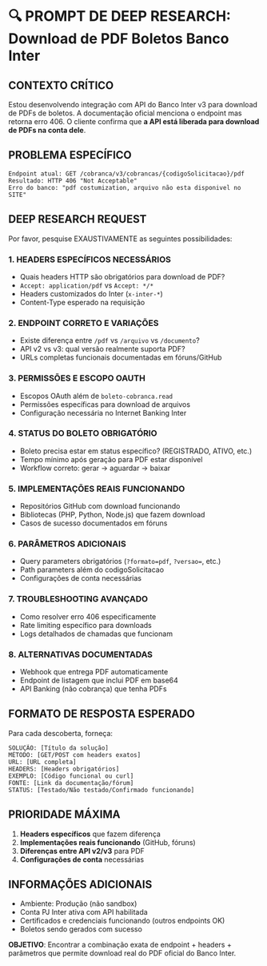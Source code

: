 # 🔍 PROMPT DE DEEP RESEARCH: Download de PDF Boletos Banco Inter

## CONTEXTO CRÍTICO

Estou desenvolvendo integração com API do Banco Inter v3 para download de PDFs de boletos. A documentação oficial menciona o endpoint mas retorna erro 406. O cliente confirma que **a API está liberada para download de PDFs na conta dele**.

## PROBLEMA ESPECÍFICO

```
Endpoint atual: GET /cobranca/v3/cobrancas/{codigoSolicitacao}/pdf
Resultado: HTTP 406 "Not Acceptable"
Erro do banco: "pdf costumization, arquivo não esta disponivel no SITE"
```

## DEEP RESEARCH REQUEST

Por favor, pesquise EXAUSTIVAMENTE as seguintes possibilidades:

### 1. **HEADERS ESPECÍFICOS NECESSÁRIOS**

- Quais headers HTTP são obrigatórios para download de PDF?
- `Accept: application/pdf` vs `Accept: */*`
- Headers customizados do Inter (`x-inter-*`)
- Content-Type esperado na requisição

### 2. **ENDPOINT CORRETO E VARIAÇÕES**

- Existe diferença entre `/pdf` vs `/arquivo` vs `/documento`?
- API v2 vs v3: qual versão realmente suporta PDF?
- URLs completas funcionais documentadas em fóruns/GitHub

### 3. **PERMISSÕES E ESCOPO OAUTH**

- Escopos OAuth além de `boleto-cobranca.read`
- Permissões específicas para download de arquivos
- Configuração necessária no Internet Banking Inter

### 4. **STATUS DO BOLETO OBRIGATÓRIO**

- Boleto precisa estar em status específico? (REGISTRADO, ATIVO, etc.)
- Tempo mínimo após geração para PDF estar disponível
- Workflow correto: gerar → aguardar → baixar

### 5. **IMPLEMENTAÇÕES REAIS FUNCIONANDO**

- Repositórios GitHub com download funcionando
- Bibliotecas (PHP, Python, Node.js) que fazem download
- Casos de sucesso documentados em fóruns

### 6. **PARÂMETROS ADICIONAIS**

- Query parameters obrigatórios (`?formato=pdf`, `?versao=`, etc.)
- Path parameters além do codigoSolicitacao
- Configurações de conta necessárias

### 7. **TROUBLESHOOTING AVANÇADO**

- Como resolver erro 406 especificamente
- Rate limiting específico para downloads
- Logs detalhados de chamadas que funcionam

### 8. **ALTERNATIVAS DOCUMENTADAS**

- Webhook que entrega PDF automaticamente
- Endpoint de listagem que inclui PDF em base64
- API Banking (não cobrança) que tenha PDFs

## FORMATO DE RESPOSTA ESPERADO

Para cada descoberta, forneça:

```
SOLUÇÃO: [Título da solução]
MÉTODO: [GET/POST com headers exatos]
URL: [URL completa]
HEADERS: [Headers obrigatórios]
EXEMPLO: [Código funcional ou curl]
FONTE: [Link da documentação/fórum]
STATUS: [Testado/Não testado/Confirmado funcionando]
```

## PRIORIDADE MÁXIMA

1. **Headers específicos** que fazem diferença
2. **Implementações reais funcionando** (GitHub, fóruns)
3. **Diferenças entre API v2/v3** para PDF
4. **Configurações de conta** necessárias

## INFORMAÇÕES ADICIONAIS

- Ambiente: Produção (não sandbox)
- Conta PJ Inter ativa com API habilitada
- Certificados e credenciais funcionando (outros endpoints OK)
- Boletos sendo gerados com sucesso

**OBJETIVO**: Encontrar a combinação exata de endpoint + headers + parâmetros que permite download real do PDF oficial do Banco Inter.
